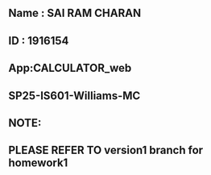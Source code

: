 ## Name : SAI RAM CHARAN
## ID : 1916154
## App:CALCULATOR_web
## SP25-IS601-Williams-MC

## NOTE:
## PLEASE REFER TO version1 branch for homework1 
